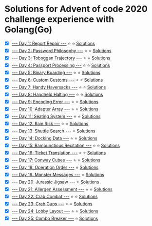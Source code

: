 # Solutions for Advent of code 2020 challenge experience with Golang(Go)


- [x] [--- Day 1: Report Repair ---](https://adventofcode.com/2020/day/1) :star: :star:   [Solutions](https://github.com/endiko/advent_of_code_2020/tree/main/01)
- [x] [--- Day 2: Password Philosophy ---](https://adventofcode.com/2020/day/2) :star: :star: [Solutions](https://github.com/endiko/advent_of_code_2020/tree/main/02)
- [x] [--- Day 3: Toboggan Trajectory ---](https://adventofcode.com/2020/day/3) :star: :star: [Solutions](https://github.com/endiko/advent_of_code_2020/tree/main/03)
- [x] [--- Day 4: Passport Processing ---](https://adventofcode.com/2020/day/4) :star: :star: [Solutions](https://github.com/endiko/advent_of_code_2020/tree/main/04)
- [x] [--- Day 5: Binary Boarding ---](https://adventofcode.com/2020/day/5) :star: :star: [Solutions](https://github.com/endiko/advent_of_code_2020/tree/main/05)
- [x] [--- Day 6: Custom Customs ---](https://adventofcode.com/2020/day/6) :star: :star: [Solutions](https://github.com/endiko/advent_of_code_2020/tree/main/06)
- [x] [--- Day 7: Handy Haversacks ---](https://adventofcode.com/2020/day/7) :star: :star: [Solutions](https://github.com/endiko/advent_of_code_2020/tree/main/07)
- [x] [--- Day 8: Handheld Halting ---](https://adventofcode.com/2020/day/8) :star: :star: [Solutions](https://github.com/endiko/advent_of_code_2020/tree/main/08)
- [x] [--- Day 9: Encoding Error ---](https://adventofcode.com/2020/day/9) :star: :star: [Solutions](https://github.com/endiko/advent_of_code_2020/tree/main/09)
- [x] [--- Day 10: Adapter Array ---](https://adventofcode.com/2020/day/10) :star: :star: [Solutions](https://github.com/endiko/advent_of_code_2020/tree/main/10)
- [x] [--- Day 11: Seating System ---](https://adventofcode.com/2020/day/11) :star: :star: [Solutions](https://github.com/endiko/advent_of_code_2020/tree/main/11)
- [x] [--- Day 12: Rain Risk ---](https://adventofcode.com/2020/day/12) :star: :star: [Solutions](https://github.com/endiko/advent_of_code_2020/tree/main/12)
- [x] [--- Day 13: Shuttle Search ---](https://adventofcode.com/2020/day/13) :star: [Solutions](https://github.com/endiko/advent_of_code_2020/tree/main/13)
- [x] [--- Day 14: Docking Data ---](https://adventofcode.com/2020/day/14) :star: :star: [Solutions](https://github.com/endiko/advent_of_code_2020/tree/main/14)
- [x] [--- Day 15: Rambunctious Recitation ---](https://adventofcode.com/2020/day/15) :star: :star: [Solutions](https://github.com/endiko/advent_of_code_2020/tree/main/15/15-01-02)
- [x] [--- Day 16: Ticket Translation ---](https://adventofcode.com/2020/day/16) :star: :star: [Solutions](https://github.com/endiko/advent_of_code_2020/tree/main/16)
- [x] [--- Day 17: Conway Cubes ---](https://adventofcode.com/2020/day/17) :star: :star: [Solutions](https://github.com/endiko/advent_of_code_2020/tree/main/17)
- [x] [--- Day 18: Operation Order ---](https://adventofcode.com/2020/day/18) :star: [Solutions](https://github.com/endiko/advent_of_code_2020/tree/main/18)
- [x] [--- Day 19: Monster Messages ---](https://adventofcode.com/2020/day/19) :star: [Solutions](https://github.com/endiko/advent_of_code_2020/tree/main/19)
- [x] [--- Day 20: Jurassic Jigsaw ---](https://adventofcode.com/2020/day/20) :star: [Solutions](https://github.com/endiko/advent_of_code_2020/tree/main/20)
- [x] [--- Day 21: Allergen Assessment ---](https://adventofcode.com/2020/day/21) :star: :star: [Solutions](https://github.com/endiko/advent_of_code_2020/tree/main/21)
- [x] [--- Day 22: Crab Combat ---](https://adventofcode.com/2020/day/22) :star: :star: [Solutions](https://github.com/endiko/advent_of_code_2020/tree/main/22)
- [x] [--- Day 23: Crab Cups ---](https://adventofcode.com/2020/day/23) :star: :star: [Solutions](https://github.com/endiko/advent_of_code_2020/tree/main/23)
- [x] [--- Day 24: Lobby Layout ---](https://adventofcode.com/2020/day/24) :star: :star: [Solutions](https://github.com/endiko/advent_of_code_2020/tree/main/24)
- [x] [--- Day 25: Combo Breaker ---](https://adventofcode.com/2020/day/25) :star: [Solutions](https://github.com/endiko/advent_of_code_2020/tree/main/25)
